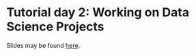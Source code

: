 # Tutorial day 2: Working on Data Science Projects

Slides may be found [here](https://docs.google.com/presentation/d/1VSTG_8mos2aufuxPjw0V4C7ejz1a9FJGezhAz2c2ODw/edit?usp=sharing).
